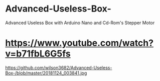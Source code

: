 # Advanced-Useless-Box-
Advanced Useless Box with Arduino Nano and Cd-Rom's Stepper Motor
# https://www.youtube.com/watch?v=b71fbL6G5fs
https://github.com/wilson3682/Advanced-Useless-Box-/blob/master/20181124_003841.jpg
